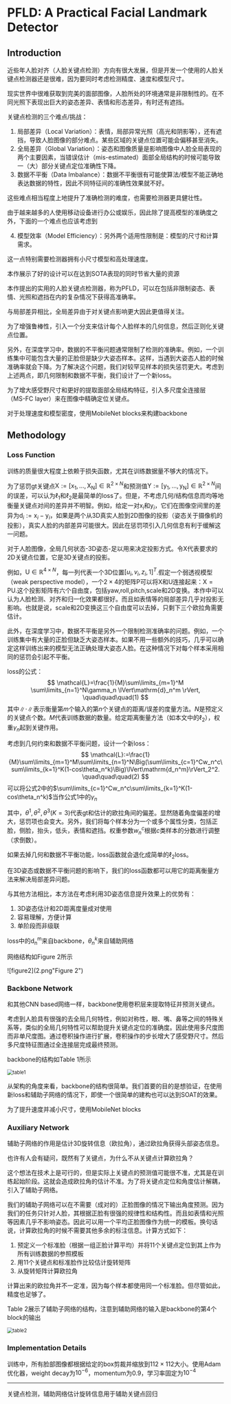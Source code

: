# PFLD: A Practical Facial Landmark Detector

## Introduction

近些年人脸对齐（人脸关键点检测）方向有很大发展，但是开发一个使用的人脸关键点检测器还是很难，因为要同时考虑检测精度、速度和模型尺寸。

现实世界中很难获取到完美的面部图像，人脸所处的环境通常是非限制性的。在不同光照下表现出巨大的姿态差异、表情和形态差异，有时还有遮挡。

关键点检测的三个难点/挑战：

1. 局部差异（Local Variation）：表情，局部异常光照（高光和阴影等），还有遮挡，导致人脸图像的部分难点。某些区域的关键点位置可能会偏移甚至消失。
2. 全局差异（Global Variation）：姿态和图像质量是影响图像中人脸全局表现的两个主要因素，当错误估计（mis-estimated）面部全局结构的时候可能导致一（大）部分关键点定位准确性下降。
3. 数据不平衡（Data Imbalance）：数据不平衡很有可能使算法/模型不能正确地表达数据的特性，因此不同特征间的准确性效果就不好。

这些难点相当程度上地提升了准确检测的难度，也需要检测器更具健壮性。

由于越来越多的人使用移动设备进行办公或娱乐，因此除了提高模型的准确度之外，下面的一个难点也应该考虑到

4. 模型效率（Model Efficiency）：另外两个适用性限制是：模型的尺寸和计算需求。

这一点特别需要检测器拥有小尺寸模型和高处理速度。



本作展示了好的设计可以在达到SOTA表现的同时节省大量的资源

本作提出的实用的人脸关键点检测器，称为PFLD，可以在包括非限制姿态、表情、光照和遮挡在内的复杂情况下获得高准确率。

与局部差异相比，全局差异由于对关键点影响更大因此更值得关注。

为了增强鲁棒性，引入一个分支来估计每个人脸样本的几何信息，然后正则化关键点位置。

另外，在深度学习中，数据的不平衡问题通常限制了检测的准确率。例如，一个训练集中可能包含大量的正脸但是缺少大姿态样本。这样，当遇到大姿态人脸的时候准确率就会下降。为了解决这个问题，我们对较罕见样本的损失惩罚更大。考虑到上述两点，即几何限制和数据不平衡，我们设计了一个新loss。

为了增大感受野尺寸和更好的提取面部全局结构特征，引入多尺度全连接层（MS-FC layer）来在图像中精确定位关键点。

对于处理速度和模型密度，使用MobileNet blocks来构建backbone



## Methodology

### Loss Function

训练的质量很大程度上依赖于损失函数，尤其在训练数据量不够大的情况下。

为了惩罚gt关键点$\mathrm{X}:=[\mathrm{x_1,...,X_N}]\in \mathbb{R}^{2\times N}$和预测值$\mathrm{Y:=[y_1,...,y_N]}\in \mathbb{R}^{2\times N}$间的误差，可以认为$\ell_1$和$\ell_2$是最简单的loss了。但是，不考虑几何/结构信息而均等地衡量关键点对间的差异并不明智。例如，给定一对$\mathrm{x}_i$和$\mathrm{y}_i$，它们在图像空间里的差异为$\mathrm{d}_i:=\mathrm{x}_i-\mathrm{y}_i$，如果是两个从3D真实人脸到2D图像的投影（姿态关于摄像机的投影），真实人脸的内部差异可能很大。因此在惩罚项引入几何信息有利于缓解这一问题。

对于人脸图像，全局几何状态-3D姿态-足以用来决定投影方式。令$\mathrm{X}$代表要求的2D关键点位置，它是3D关键点的投影。

例如，$\mathrm{U}\in \mathbb{R}^{4\times N}$，每一列代表一个3D位置$[u_i,v_i,z_i,1]^T$.假定一个弱透视模型（weak perspective model），一个$2\times4$的矩阵$\mathrm{P}$可以将$\mathrm{X}$和$\mathrm{U}$连接起来：$\mathrm{X=PU}$.这个投影矩阵有六个自由度，包括yaw,roll,pitch,scale和2D变换。本作中可以认为人脸检测、对齐和归一化效果都很好。而且如表情等的局部差异几乎对投影无影响。也就是说，scale和2D变换这三个自由度可以去掉，只剩下三个欧拉角需要估计。

此外，在深度学习中，数据不平衡是另外一个限制检测准确率的问题。例如，一个训练集中有大量的正脸但缺乏大姿态样本。如果不用一些额外的技巧，几乎可以确定这样训练出来的模型无法正确处理大姿态人脸。在这种情况下对每个样本采用相同的惩罚会引起不平衡。

loss的公式：
$$
\mathcal{L}=\frac{1}{M}\sum\limits_{m=1}^M \sum\limits_{n=1}^N\gamma_n \lVert\mathrm{d}_n^m \rVert,
\quad\quad\quad(1)
$$
其中$\lVert\cdot\rVert$表示衡量第$m$个输入的第$n$个关键点的距离/误差的度量方法。$N$是预定义的关键点个数。$M$代表训练数据的数量。给定距离衡量方法（如本文中的$\ell_2$），权重$\gamma_n$起到关键作用。

考虑到几何约束和数据不平衡问题，设计一个新loss：
$$
\mathcal{L}:=\frac{1}{M}\sum\limits_{m=1}^M\sum\limits_{n=1}^N\Big(\sum\limits_{c=1}^Cw_n^c\sum\limits_{k=1}^K(1-cos\theta_n^k)\Big)\lVert\mathrm{d_n^m}\rVert_2^2.
\quad\quad\quad(2)
$$
可以将公式2中的$\sum\limits_{c=1}^Cw_n^c\sum\limits_{k=1}^K(1-cos\theta_n^k)$当作公式1中的$\gamma_n$

其中，$\theta^1,\theta^2,\theta^3(K=3)$代表gt和估计的欧拉角间的偏差。显然随着角度偏差的增大，惩罚项也会变大。另外，我们将每个样本分为一个或多个属性分类，包括正脸，侧脸，抬头，低头，表情和遮挡。权重参数$w_n^c$根据$c$类样本的分数进行调整（求倒数）。

如果去掉几何和数据不平衡功能，loss函数就会退化成简单的$\ell_2$loss。

在3D姿态或数据不平衡问题的影响下，我们的loss函数都可以用它的距离衡量方法来解决局部差异问题。

与其他方法相比，本方法在考虑利用3D姿态信息提升效果上的优势有：

1. 3D姿态估计和2D距离度量成对使用
2. 容易理解，方便计算
3. 单阶段而非级联

loss中的$\mathrm{d_n^m}$来自backbone，$\theta_n^k$来自辅助网络

网络结构如Figure 2所示

![figure2](2.png"Figure 2")

### Backbone Network

和其他CNN based网络一样，backbone使用卷积层来提取特征并预测关键点。

考虑到人脸具有很强的去全局几何特性，例如对称性，眼、嘴、鼻等之间的特殊关系等，类似的全局几何特性可以帮助提升关键点定位的准确度。因此使用多尺度图而非单尺度图。通过卷积操作进行扩展，卷积操作的步长增大了感受野尺寸。然后多尺度特征图通过全连接层完成最终预测。

backbone的结构如Table 1所示

<img src="t1.png" alt="table1" title="Table 1" style="zoom:80%;" />

从架构的角度来看，backbone的结构很简单。我们首要的目的是想验证，在使用新loss和辅助子网络的情况下，即使一个很简单的建构也可以达到SOAT的效果。

为了提升速度并减小尺寸，使用MobileNet blocks



### Auxiliary Network

辅助子网络的作用是估计3D旋转信息（欧拉角），通过欧拉角获得头部姿态信息。

也许有人会有疑问，既然有了关键点，为什么不从关键点计算欧拉角？

这个想法在技术上是可行的，但是实际上关键点的预测值可能很不准，尤其是在训练起始阶段。这就会造成欧拉角的估计不准。为了将关键点定位和角度估计解耦，引入了辅助子网络。

我们的辅助子网络可以在不需要（成对的）正脸图像的情况下输出角度预测。因为我们的任务只针对人脸，其根据正脸有很强的规律性和结构性。而且如表情和光照等因素几乎不影响姿态。因此可以用一个平均正脸图像作为统一的模板。换句话说，计算欧拉角的时候不需要其他多余的标注信息。计算方式如下：

1. 预定义一个标准脸（根据一组正脸计算平均）并将11个关键点定位到其上作为所有训练数据的参照模板
2. 用11个关键点和标准脸作比较估计旋转矩阵
3. 从旋转矩阵计算欧拉角

计算出来的欧拉角并不一定准，因为每个样本都使用同一个标准脸。但尽管如此，精度也足够了。

Table 2展示了辅助子网络的结构，注意到辅助网络的输入是backbone的第4个block的输出

<img src="t2.png" alt="table2" title="Table 2" style="zoom:80%;" />



### Implementation Details

训练中，所有脸部图像都根据给定的box剪裁并缩放到$112\times112$大小。使用Adam优化器，weight decay为$10^{-6}$，momentum为0.9，学习率固定为$10^{-4}$



*****

关键点检测，辅助网络估计旋转信息用于辅助关键点回归


